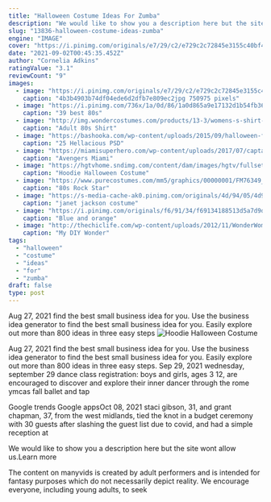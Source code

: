 ```yaml
---
title: "Halloween Costume Ideas For Zumba"
description: "We would like to show you a description here but the site wont allow us.Learn more"
slug: "13836-halloween-costume-ideas-zumba"
engine: "IMAGE"
cover: "https://i.pinimg.com/originals/e7/29/c2/e729c2c72845e3155c40bf43e451f298.jpg"
date: "2021-09-02T00:45:35.452Z"
author: "Cornelia Adkins"
ratingValue: "3.1"
reviewCount: "9"
images:
  - image: "https://i.pinimg.com/originals/e7/29/c2/e729c2c72845e3155c40bf43e451f298.jpg"
    caption: "4b3b4903b74df04ede6d2dfb7e809ec2jpg 750975 pixels"
  - image: "https://i.pinimg.com/736x/1a/0d/86/1a0d865a9e17132d1b54fb36407417ce--s-costume-kid-costumes.jpg"
    caption: "39 best 80s"
  - image: "http://img.wondercostumes.com/products/13-3/womens-s-shirt-costume.jpg"
    caption: "Adult 80s Shirt"
  - image: "https://bashooka.com/wp-content/uploads/2015/09/halloween-flyer-psd-2015-1.jpg"
    caption: "25 Hellacious PSD"
  - image: "https://miamisuperhero.com/wp-content/uploads/2017/07/captain-america-character.jpg"
    caption: "Avengers Miami"
  - image: "https://hgtvhome.sndimg.com/content/dam/images/hgtv/fullset/2014/7/16/1/original_Sam-Henderson-handmade-Halloween-costume-bat-beauty2.jpg.rend.hgtvcom.616.822.suffix/1409060988282.jpeg"
    caption: "Hoodie Halloween Costume"
  - image: "https://www.purecostumes.com/mm5/graphics/00000001/FM76349_full_1.jpg"
    caption: "80s Rock Star"
  - image: "https://s-media-cache-ak0.pinimg.com/originals/4d/94/05/4d94058988eb00ba183c2f0bf057affb.jpg"
    caption: "janet jackson costume"
  - image: "https://i.pinimg.com/originals/f6/91/34/f69134188513d5a7d9d0fb55d714a678.jpg"
    caption: "Blue and orange"
  - image: "http://thechiclife.com/wp-content/uploads/2012/11/WonderWomanCostume-7863-tm.jpg"
    caption: "My DIY Wonder"
tags:
  - "halloween"
  - "costume"
  - "ideas"
  - "for"
  - "zumba"
draft: false
type: post
---
```


Aug 27, 2021 find the best small business idea for you. Use the business idea generator to find the best small business idea for you. Easily explore out more than 800 ideas in three easy steps
![Hoodie Halloween Costume](https://hgtvhome.sndimg.com/content/dam/images/hgtv/fullset/2014/7/16/1/original_Sam-Henderson-handmade-Halloween-costume-bat-beauty2.jpg.rend.hgtvcom.616.822.suffix/1409060988282.jpeg "Hoodie Halloween Costume")

Aug 27, 2021 find the best small business idea for you. Use the business idea generator to find the best small business idea for you. Easily explore out more than 800 ideas in three easy steps. Sep 29, 2021 wednesday, september 29 dance class registration: boys and girls, ages 3  12, are encouraged to discover and explore their inner dancer through the rome ymcas fall ballet and tap
<!--inArticleAds-->

<!--galleryOne-->

Google trends  Google appsOct 08, 2021 staci gibson, 31, and grant chapman, 37, from the west midlands, tied the knot in a budget ceremony with 30 guests after slashing the guest list due to covid, and had a simple reception at
<!--inArticleAds-->

<!--galleryTwo-->

We would like to show you a description here but the site wont allow us.Learn more
<!--galleryThree-->

The content on manyvids is created by adult performers and is intended for fantasy purposes which do not necessarily depict reality. We encourage everyone, including young adults, to seek
